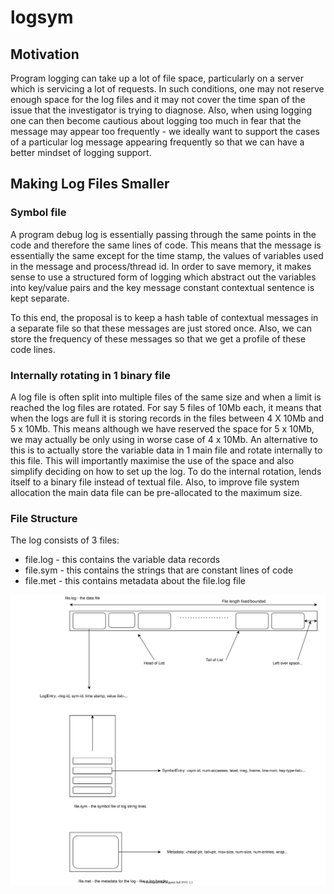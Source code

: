 # logsym
## Motivation
Program logging can take up a lot of file space, particularly on a server which is 
servicing a lot of requests. In such conditions, one may not reserve enough space
for the log files and it may not cover the time span of the issue that the investigator
is trying to diagnose. Also, when using logging one can then become cautious about logging
too much in fear that the message may appear too frequently - we ideally want to support the
cases of a particular log message appearing frequently so that we can have a better
mindset of logging support.

## Making Log Files Smaller
### Symbol file
A program debug log is essentially passing through the same points in the code and therefore
the same lines of code. This means that the message is essentially the same except for the time stamp,
the values of variables used in the message and process/thread id. In order to save memory,
it makes sense to use a structured form of logging which abstract out the variables into key/value pairs
and the key message constant contextual sentence is kept separate.

To this end, the proposal is to keep a hash table of contextual messages in a separate file so that
these messages are just stored once. Also, we can store the frequency of these messages so that we get
a profile of these code lines.

### Internally rotating in 1 binary file
A log file is often split into multiple files of the same size and when a limit is reached the log files
are rotated. For say 5 files of 10Mb each, it means that when the logs are full it is storing records
in the files between 4 X 10Mb and 5 x 10Mb. This means although we have reserved the space for 5 x 10Mb,
we may actually be only using in worse case of 4 x 10Mb.
An alternative to this is to actually store the variable data in 1 main file and rotate internally to
this file. This will importantly maximise the use of the space and also simplify deciding on how to set up the log.
To do the internal rotation, lends itself to a binary file instead of textual file.
Also, to improve file system allocation the main data file can be pre-allocated to the maximum size. 

### File Structure

The log consists of 3 files:
* file.log - this contains the variable data records
* file.sym - this contains the strings that are constant lines of code
* file.met - this contains metadata about the file.log file

![Alt](logsym.svg)


